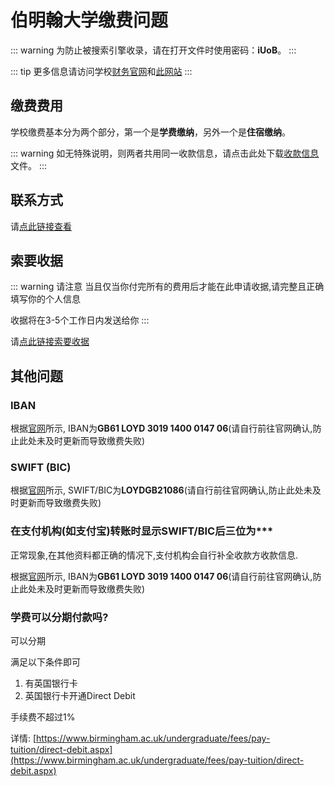 # 伯明翰大学缴费问题

::: warning
为防止被搜索引擎收录，请在打开文件时使用密码：**iUoB**。
:::

::: tip
更多信息请访问学校[财务官网](https://intranet.birmingham.ac.uk/finance/index.aspx)和[此网站](https://intranet.birmingham.ac.uk/finance/transaction-services/payment-options/bank-transfer.aspx)
:::

## 缴费费用

学校缴费基本分为两个部分，第一个是**学费缴纳**，另外一个是**住宿缴纳**。

::: warning
如无特殊说明，则两者共用同一收款信息，请点击此处下载[收款信息](https://download.iuob.uk/Documents/Pay/UoB-Financial-Particulars-Student-Income.pdf)文件。
:::

## 联系方式

请[点此链接查看](../contacts/get-in-touch-with-the-payment-department)

## 索要收据

::: warning 请注意
当且仅当你付完所有的费用后才能在此申请收据,请完整且正确填写你的个人信息

收据将在3-5个工作日内发送给你
:::

请[点此链接索要收据](https://www.birmingham.ac.uk/forms/finance/request-a-receipt.aspx)

## 其他问题

### IBAN

根据[官网](https://intranet.birmingham.ac.uk/finance/transaction-services/payment-options/bank-transfer.aspx)所示, IBAN为**GB61 LOYD 3019 1400 0147 06**(请自行前往官网确认,防止此处未及时更新而导致缴费失败)

### SWIFT (BIC)

根据[官网](https://intranet.birmingham.ac.uk/finance/transaction-services/payment-options/bank-transfer.aspx)所示, SWIFT/BIC为**LOYDGB21086**(请自行前往官网确认,防止此处未及时更新而导致缴费失败)

### 在支付机构(如支付宝)转账时显示SWIFT/BIC后三位为***

正常现象,在其他资料都正确的情况下,支付机构会自行补全收款方收款信息.

根据[官网](https://intranet.birmingham.ac.uk/finance/transaction-services/payment-options/bank-transfer.aspx)所示, IBAN为**GB61 LOYD 3019 1400 0147 06**(请自行前往官网确认,防止此处未及时更新而导致缴费失败)

### 学费可以分期付款吗?

可以分期

满足以下条件即可
1. 有英国银行卡
2. 英国银行卡开通Direct Debit

手续费不超过1%

详情: [https://www.birmingham.ac.uk/undergraduate/fees/pay-tuition/direct-debit.aspx](https://www.birmingham.ac.uk/undergraduate/fees/pay-tuition/direct-debit.aspx)
